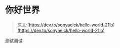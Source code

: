 # 你好世界

> 原文:[https://dev.to/sonyaeick/hello-world-21lb](https://dev.to/sonyaeick/hello-world-21lb)

测试测试